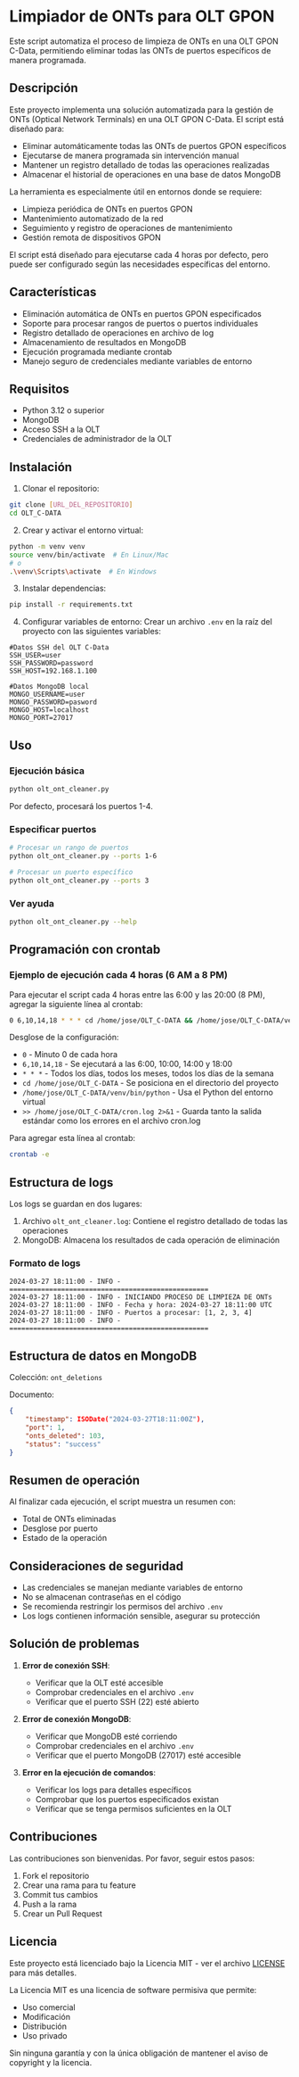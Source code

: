 # Limpiador de ONTs para OLT GPON

Este script automatiza el proceso de limpieza de ONTs en una OLT GPON C-Data, permitiendo eliminar todas las ONTs de puertos específicos de manera programada.

## Descripción

Este proyecto implementa una solución automatizada para la gestión de ONTs (Optical Network Terminals) en una OLT GPON C-Data. El script está diseñado para:

- Eliminar automáticamente todas las ONTs de puertos GPON específicos
- Ejecutarse de manera programada sin intervención manual
- Mantener un registro detallado de todas las operaciones realizadas
- Almacenar el historial de operaciones en una base de datos MongoDB

La herramienta es especialmente útil en entornos donde se requiere:
- Limpieza periódica de ONTs en puertos GPON
- Mantenimiento automatizado de la red
- Seguimiento y registro de operaciones de mantenimiento
- Gestión remota de dispositivos GPON

El script está diseñado para ejecutarse cada 4 horas por defecto, pero puede ser configurado según las necesidades específicas del entorno.

## Características

- Eliminación automática de ONTs en puertos GPON especificados
- Soporte para procesar rangos de puertos o puertos individuales
- Registro detallado de operaciones en archivo de log
- Almacenamiento de resultados en MongoDB
- Ejecución programada mediante crontab
- Manejo seguro de credenciales mediante variables de entorno

## Requisitos

- Python 3.12 o superior
- MongoDB
- Acceso SSH a la OLT
- Credenciales de administrador de la OLT

## Instalación

1. Clonar el repositorio:
```bash
git clone [URL_DEL_REPOSITORIO]
cd OLT_C-DATA
```

2. Crear y activar el entorno virtual:
```bash
python -m venv venv
source venv/bin/activate  # En Linux/Mac
# o
.\venv\Scripts\activate  # En Windows
```

3. Instalar dependencias:
```bash
pip install -r requirements.txt
```

4. Configurar variables de entorno:
Crear un archivo `.env` en la raíz del proyecto con las siguientes variables:
```env
#Datos SSH del OLT C-Data
SSH_USER=user
SSH_PASSWORD=password
SSH_HOST=192.168.1.100

#Datos MongoDB local
MONGO_USERNAME=user
MONGO_PASSWORD=pasword
MONGO_HOST=localhost
MONGO_PORT=27017
```

## Uso

### Ejecución básica
```bash
python olt_ont_cleaner.py
```
Por defecto, procesará los puertos 1-4.

### Especificar puertos
```bash
# Procesar un rango de puertos
python olt_ont_cleaner.py --ports 1-6

# Procesar un puerto específico
python olt_ont_cleaner.py --ports 3
```

### Ver ayuda
```bash
python olt_ont_cleaner.py --help
```

## Programación con crontab

### Ejemplo de ejecución cada 4 horas (6 AM a 8 PM)
Para ejecutar el script cada 4 horas entre las 6:00 y las 20:00 (8 PM), agregar la siguiente línea al crontab:

```bash
0 6,10,14,18 * * * cd /home/jose/OLT_C-DATA && /home/jose/OLT_C-DATA/venv/bin/python olt_ont_cleaner.py >> /home/jose/OLT_C-DATA/cron.log 2>&1
```

Desglose de la configuración:
- `0` - Minuto 0 de cada hora
- `6,10,14,18` - Se ejecutará a las 6:00, 10:00, 14:00 y 18:00
- `* * *` - Todos los días, todos los meses, todos los días de la semana
- `cd /home/jose/OLT_C-DATA` - Se posiciona en el directorio del proyecto
- `/home/jose/OLT_C-DATA/venv/bin/python` - Usa el Python del entorno virtual
- `>> /home/jose/OLT_C-DATA/cron.log 2>&1` - Guarda tanto la salida estándar como los errores en el archivo cron.log

Para agregar esta línea al crontab:
```bash
crontab -e
```

## Estructura de logs

Los logs se guardan en dos lugares:
1. Archivo `olt_ont_cleaner.log`: Contiene el registro detallado de todas las operaciones
2. MongoDB: Almacena los resultados de cada operación de eliminación

### Formato de logs
```
2024-03-27 18:11:00 - INFO - ==================================================
2024-03-27 18:11:00 - INFO - INICIANDO PROCESO DE LIMPIEZA DE ONTs
2024-03-27 18:11:00 - INFO - Fecha y hora: 2024-03-27 18:11:00 UTC
2024-03-27 18:11:00 - INFO - Puertos a procesar: [1, 2, 3, 4]
2024-03-27 18:11:00 - INFO - ==================================================
```

## Estructura de datos en MongoDB

Colección: `ont_deletions`

Documento:
```json
{
    "timestamp": ISODate("2024-03-27T18:11:00Z"),
    "port": 1,
    "onts_deleted": 103,
    "status": "success"
}
```

## Resumen de operación

Al finalizar cada ejecución, el script muestra un resumen con:
- Total de ONTs eliminadas
- Desglose por puerto
- Estado de la operación

## Consideraciones de seguridad

- Las credenciales se manejan mediante variables de entorno
- No se almacenan contraseñas en el código
- Se recomienda restringir los permisos del archivo `.env`
- Los logs contienen información sensible, asegurar su protección

## Solución de problemas

1. **Error de conexión SSH**:
   - Verificar que la OLT esté accesible
   - Comprobar credenciales en el archivo `.env`
   - Verificar que el puerto SSH (22) esté abierto

2. **Error de conexión MongoDB**:
   - Verificar que MongoDB esté corriendo
   - Comprobar credenciales en el archivo `.env`
   - Verificar que el puerto MongoDB (27017) esté accesible

3. **Error en la ejecución de comandos**:
   - Verificar los logs para detalles específicos
   - Comprobar que los puertos especificados existan
   - Verificar que se tenga permisos suficientes en la OLT

## Contribuciones

Las contribuciones son bienvenidas. Por favor, seguir estos pasos:
1. Fork el repositorio
2. Crear una rama para tu feature
3. Commit tus cambios
4. Push a la rama
5. Crear un Pull Request

## Licencia

Este proyecto está licenciado bajo la Licencia MIT - ver el archivo [LICENSE](LICENSE) para más detalles.

La Licencia MIT es una licencia de software permisiva que permite:
- Uso comercial
- Modificación
- Distribución
- Uso privado

Sin ninguna garantía y con la única obligación de mantener el aviso de copyright y la licencia. 
